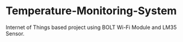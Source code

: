 # Temperature-Monitoring-System
Internet of Things based project using BOLT Wi-Fi Module and LM35 Sensor.
